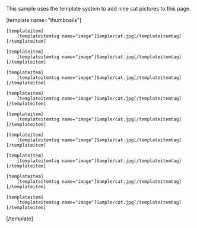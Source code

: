 This sample uses the template system to add nine cat pictures to this page.

[template name="thumbnails"]

	[templateitem]
		[templateitemtag name="image"]Sample/cat.jpg[/templateitemtag]
	[/templateitem]

	[templateitem]
		[templateitemtag name="image"]Sample/cat.jpg[/templateitemtag]
	[/templateitem]

	[templateitem]
		[templateitemtag name="image"]Sample/cat.jpg[/templateitemtag]
	[/templateitem]

	[templateitem]
		[templateitemtag name="image"]Sample/cat.jpg[/templateitemtag]
	[/templateitem]

	[templateitem]
		[templateitemtag name="image"]Sample/cat.jpg[/templateitemtag]
	[/templateitem]

	[templateitem]
		[templateitemtag name="image"]Sample/cat.jpg[/templateitemtag]
	[/templateitem]

	[templateitem]
		[templateitemtag name="image"]Sample/cat.jpg[/templateitemtag]
	[/templateitem]

	[templateitem]
		[templateitemtag name="image"]Sample/cat.jpg[/templateitemtag]
	[/templateitem]

	[templateitem]
		[templateitemtag name="image"]Sample/cat.jpg[/templateitemtag]
	[/templateitem]

[/template]